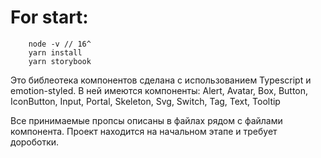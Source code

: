 # For start:
        node -v // 16^
        yarn install
        yarn storybook

Это библеотека компонентов сделана с использованием Typescript и emotion-styled.
В ней имеются компоненты:
Alert, Avatar, Box, Button, IconButton, Input, Portal, Skeleton, Svg, Switch, Tag, Text, Tooltip

Все принимаемые пропсы описаны в файлах рядом с файлами компонента.
Проект находится на начальном этапе и требует дороботки.


